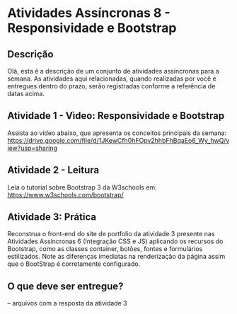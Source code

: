 # **Atividades Assíncronas 8 - Responsividade e Bootstrap**

## **Descrição**
Olá, esta é a descrição de um conjunto de atividades assíncronas para a semana.  As atividades aqui relacionadas, quando realizadas por você e entregues dentro do prazo, serão registradas conforme a referência de datas acima. 

## **Atividade 1 - Vìdeo: Responsividade e Bootstrap**
Assista ao vídeo abaixo, que apresenta os conceitos principais da semana: https://drive.google.com/file/d/1JKewCfh0hFOpv2hhbFhBqaEo6_Wy_hwQ/view?usp=sharing

## **Atividade 2 - Leitura**
Leia o tutorial sobre Bootstrap 3 da W3schools em: https://www.w3schools.com/bootstrap/

## **Atividade 3:  Prática**
Reconstrua o front-end do site de portfolio da atividade 3 presente nas Atividades Assíncronas 6 (Integração CSS e JS) aplicando os recursos do Bootstrap, como as classes container, botões, fontes e formulários estilizados. Note as diferenças imediatas na renderização da página assim que o BootStrap é corretamente configurado.


## **O que deve ser entregue?**
– arquivos com a resposta da atividade 3